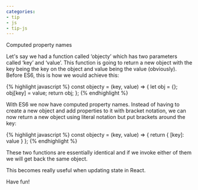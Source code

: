 ```yaml
---
categories:
- tip
- js
- tip-js
---
```


Computed property names

Let's say we had a function called ‘objecty’ which has two parameters called ‘key’ and ‘value’. This function is going to return a new object with the key being the key on the object and value being the value (obviously). Before ES6, this is how we would achieve this:

{% highlight javascript %}
const objecty = (key, value) => {
  let obj = {};
  obj[key] = value;
  return obj;
};
{% endhighlight %}

With ES6 we now have computed property names. Instead of having to create a new object and add properties to it with bracket notation, we can now return a new object using literal notation but put brackets around the key:

{% highlight javascript %}
const objecty = (key, value) => {
  return {
    [key]: value
  }
};
{% endhighlight %}

These two functions are essentially identical and if we invoke either of them we will get back the same object.

This becomes really useful when updating state in React.

Have fun!
